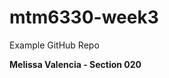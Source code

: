 # mtm6330-week3
Example GitHub Repo

**Melissa Valencia - Section 020**

<replace this with your student name and section number>
